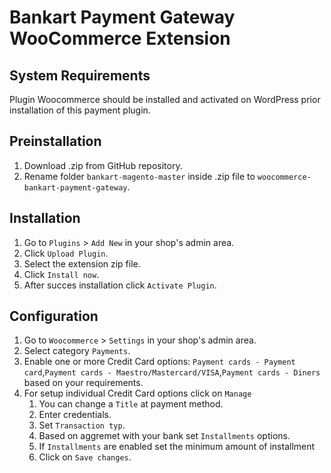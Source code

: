 # Bankart Payment Gateway WooCommerce Extension

## System Requirements
Plugin Woocommerce should be installed and activated on WordPress prior installation of this payment plugin.

## Preinstallation
1. Download .zip from GitHub repository. 
1. Rename folder `bankart-magento-master` inside .zip file to `woocommerce-bankart-payment-gateway`.

## Installation

1. Go to `Plugins` > `Add New` in your shop's admin area.
1. Click `Upload Plugin`.
1. Select the extension zip file.
1. Click `Install now`.
1. After succes installation click `Activate Plugin`.



## Configuration

1. Go to `Woocommerce` > `Settings` in your shop's admin area.
1. Select category `Payments`.
1. Enable one or more Credit Card options: `Payment cards - Payment card`,`Payment cards - Maestro/Mastercard/VISA`,`Payment cards - Diners` based on your requirements.
1. For setup individual Credit Card options click on `Manage` 
    1. You can change a `Title` at payment method.
    1. Enter credentials.
	1. Set `Transaction typ`.
	1. Based on aggremet with your bank set `Installments` options.
	1. If `Installments` are enabled set the minimum amount of installment
    1. Click on `Save changes`.
